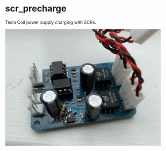 # scr_precharge
Tesla Coil power supply charging with SCRs.

![alt text](https://github.com/alexhanyuan/scr_precharge/blob/main/hw/scrpchg.JPG?raw=true)
